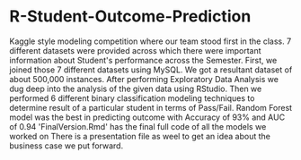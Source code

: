 # R-Student-Outcome-Prediction
Kaggle style modeling competition where our team stood first in the class. 
7 different datasets were provided across which there were important information about Student's performance across the Semester.
First, we joined those 7 different datasets using MySQL. We got a resultant dataset of about 500,000 instances.
After performing Exploratory Data Analysis we dug deep into the analysis of the given data using RStudio.
Then we performed 6 different binary classification modeling techniques to determine result of a particular student in terms of Pass/Fail. 
Random Forest model was the best in predicting outcome with Accuracy of 93% and AUC of 0.94
'FinalVersion.Rmd' has the final full code of all the models we worked on
There is a presentation file as weel to get an idea about the business case we put forward.
